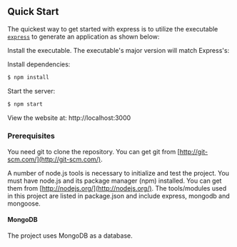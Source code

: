 ## Quick Start

  The quickest way to get started with express is to utilize the executable [`express`](https://github.com/expressjs/generator) to generate an application as shown below:

  Install the executable. The executable's major version will match Express's:

  Install dependencies:

```bash
$ npm install
```

  Start the server:

```bash
$ npm start
```

  View the website at: http://localhost:3000
  
  ### Prerequisites
You need git to clone the repository. You can get git from
[http://git-scm.com/](http://git-scm.com/).

A number of node.js tools is necessary to initialize and test the project. You must have node.js and its package manager (npm) installed. You can get them from  [http://nodejs.org/](http://nodejs.org/). The tools/modules used in this project are listed in package.json and include express, mongodb and mongoose.

#### MongoDB
The project uses MongoDB as a database.
